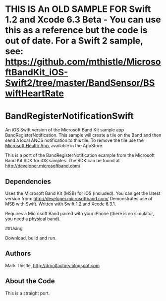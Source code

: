 # THIS IS An OLD SAMPLE FOR Swift 1.2 and Xcode 6.3 Beta - You can use this as a reference but the code is out of date. For a Swift 2 sample, see: https://github.com/mthistle/MicrosoftBandKit_iOS-Swift2/tree/master/BandSensor/BSwiftHeartRate

# BandRegisterNotificationSwift
An iOS Swift version of the Microsoft Band Kit sample app BandRegisterNotification. This sample will create a tile on the Band and then send a local ANCS notification to this tile. To remove the tile use the [Microsoft Health App](https://itunes.apple.com/us/app/microsoft-health/id912580285?mt=8), available in the AppStore.

This is a port of the BandRegisterNotification example from the Microsoft Band Kit SDK for iOS samples. The SDK can be found at http://developer.microsoftband.com/

## Dependencies

Uses the Microsoft Band Kit (MSB) for iOS (included). You can get the latest version from: http://developer.microsoftband.com/
Demonstrates use of MSB with Swift. Written with Swift 1.2 and Xcode 6.3.1.

Requires a Microsoft Band paired with your iPhone (there is no simulator, you need a physical band).

##Using

Download, build and run.

## Authors

Mark Thistle, http://droolfactory.blogspot.com

## About the Code

This is a straight port.
